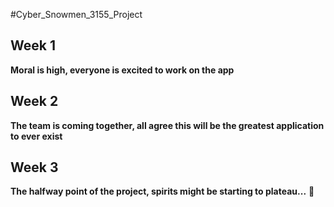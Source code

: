 #Cyber_Snowmen_3155_Project

## Week 1
**Moral is high, everyone is excited to work on the app**

## Week 2
**The team is coming together, all agree this will be the greatest application to ever exist**

## Week 3
**The halfway point of the project, spirits might be starting to plateau...** :eyes:
